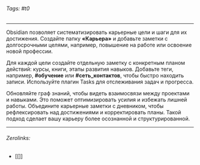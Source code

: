 ###### Tags:  #t0
___
Obsidian позволяет систематизировать карьерные цели и шаги для их достижения. Создайте папку **«Карьера»** и добавьте заметки с долгосрочными целями, например, повышение на работе или освоение новой профессии.

Для каждой цели создайте отдельную заметку с конкретным планом действий: курсы, книги, этапы развития навыков. Добавьте теги, например, **#обучение** или **#сеть_контактов**, чтобы быстро находить записи. Используйте плагин Tasks для отслеживания задач и прогресса.

Обновляйте граф знаний, чтобы видеть взаимосвязи между проектами и навыками. Это поможет оптимизировать усилия и избежать лишней работы. Объедините карьерные заметки с дневником, чтобы рефлексировать над достижениями и корректировать планы. Такой подход сделает вашу карьеру более осознанной и структурированной.
___
###### Zerolinks: 
- [[]]